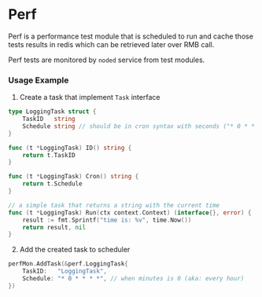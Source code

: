 # Perf

Perf is a performance test module that is scheduled to run and cache those tests results in redis which can be retrieved later over RMB call.

Perf tests are monitored by `noded` service from test modules.

### Usage Example

1. Create a task that implement `Task` interface

```go
type LoggingTask struct {
	TaskID   string
	Schedule string // should be in cron syntax with seconds ("* 0 * * * *")
}

func (t *LoggingTask) ID() string {
	return t.TaskID
}

func (t *LoggingTask) Cron() string {
	return t.Schedule
}

// a simple task that returns a string with the current time
func (t *LoggingTask) Run(ctx context.Context) (interface{}, error) {
	result := fmt.Sprintf("time is: %v", time.Now())
	return result, nil
}
```

2. Add the created task to scheduler

```go
perfMon.AddTask(&perf.LoggingTask{
    TaskID:   "LoggingTask",
    Schedule: "* 0 * * * *", // when minutes is 0 (aka: every hour)
})
```
